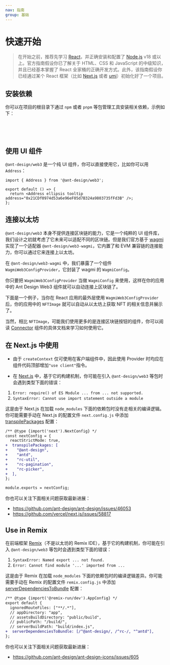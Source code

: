 ```yaml
---
nav: 指南
group: 基础
---
```


# 快速开始

> 在开始之前，推荐先学习 [React](https://react.dev)，并正确安装和配置了 [Node.js](https://nodejs.org/) v18 或以上。官方指南假设你已了解关于 HTML、CSS 和 JavaScript 的中级知识，并且已经基本掌握了 React 全家桶的正确开发方式。此外，该指南假设你已经通过某个 React 框架（比如 [Next.js](https://nextjs.org/) 或者 [umi](https://umijs.org/)）初始化好了一个项目。

## 安装依赖

你可以在项目的根目录下通过 `npm` 或者 `pnpm` 等包管理工具安装相关依赖，示例如下：

<br />

<NormalInstallDependencies packageNames="antd @ant-design/web3 @ant-design/web3-wagmi wagmi viem @tanstack/react-query" save="true"></NormalInstallDependencies>

<br />

## 使用 UI 组件

`@ant-design/web3` 是一个纯 UI 组件，你可以直接使用它，比如你可以用 `Address`：

```tsx
import { Address } from '@ant-design/web3';

export default () => {
  return <Address ellipsis tooltip address="0x21CDf0974d53a6e96eF05d7B324a9803735fFd3B" />;
};
```

## 连接以太坊

`@ant-design/web3` 本身不提供连接区块链的能力，它是一个纯粹的 UI 组件库，我们设计之初就考虑了它未来可以适配不同的区块链。但是我们官方基于 [wagmi](https://wagmi.sh/) 实现了一个适配器 `@ant-design/web3-wagmi`，它内置了和 EVM 兼容链的连接能力，你可以通过它来连接上以太坊。

在 `@ant-design/web3-wagmi` 中，我们暴露了一个组件 `WagmiWeb3ConfigProvider`，它封装了 wagmi 的 `WagmiConfig`。

你只要把 `WagmiWeb3ConfigProvider` 当做 `WagmiConfig` 来使用，这样在你的应用中的 Ant Design Web3 组件就可以自动连接上区块链了。

下面是一个例子，当你在 React 应用的最外层使用 `WagmiWeb3ConfigProvider` 后，你的应用中的 `NFTImage` 就可以自动从以太坊上获取 NFT 的相关信息并展示了。

<code src="./demos/quick-start.tsx"></code>

当然，相比 `NFTImage`，可能我们使用更多的是连接区块链按钮的组件，你可以阅读 [Connector](/components/connector-cn) 组件的具体文档来学习如何使用它。

## 在 Next.js 中使用

- 由于 `createContext` 仅可使用在客户端组件中，因此使用 Provider 时均应在组件代码顶部增加`"use client"`指令。

- 在 [Next.js](https://nextjs.org/) 中，基于它的构建机制，你可能在引入 `@ant-design/web3` 等包时会遇到类型下面的错误：

1. `Error: require() of ES Module ... from ... not supported.`
2. `SyntaxError: Cannot use import statement outside a module`

这是由于 Next.js 在加载 `node_modules` 下面的依赖包时没有走相关的编译逻辑。你可能需要手动在 Next.js 的配置文件 `next.config.js` 中添加 [transpilePackages](https://nextjs.org/docs/app/api-reference/next-config-js/transpilePackages) 配置：

```diff
/** @type {import('next').NextConfig} */
const nextConfig = {
  reactStrictMode: true,
+  transpilePackages: [
+    "@ant-design",
+    "antd",
+    "rc-util",
+    "rc-pagination",
+    "rc-picker",
+  ],
};

module.exports = nextConfig;
```

你也可以关注下面相关问题获取最新进展：

- https://github.com/ant-design/ant-design/issues/46053
- https://github.com/vercel/next.js/issues/58817

## Use in Remix

在前端框架 [Remix](https://remix.run/)（不是以太坊的 Remix IDE），基于它的构建机制，你可能在引入 `@ant-design/web3` 等包时会遇到类型下面的错误：

1. `SyntaxError: Named export ... not found.`
1. `Error: Cannot find module '...' imported from ...`

这是由于 Remix 在加载 `node_modules` 下面的依赖包时的编译逻辑差异。你可能需要手动在 Remix 的配置文件 `remix.config.js` 中添加 [serverDependenciesToBundle](https://remix.run/docs/en/main/file-conventions/remix-config#serverdependenciestobundle) 配置：

```diff
/** @type {import('@remix-run/dev').AppConfig} */
export default {
  ignoredRouteFiles: ["**/.*"],
  // appDirectory: "app",
  // assetsBuildDirectory: "public/build",
  // publicPath: "/build/",
  // serverBuildPath: "build/index.js",
+  serverDependenciesToBundle: [/^@ant-design/, /^rc-/, "^antd"],
};
```

你也可以关注下面相关问题获取最新进展：

- https://github.com/ant-design/ant-design-icons/issues/605
